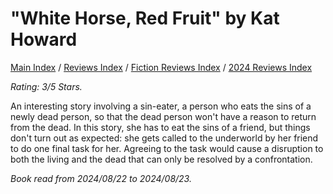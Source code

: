 # "White Horse, Red Fruit" by Kat Howard

[Main Index](../../../README.md) / [Reviews Index](../../README.md) / [Fiction Reviews Index](../README.md) / [2024 Reviews Index](README.md)

*Rating: 3/5 Stars.*

An interesting story involving a sin-eater, a person who eats the sins of a newly dead person, so that the dead person won't have a reason to return from the dead. In this story, she has to eat the sins of a friend, but things don't turn out as expected: she gets called to the underworld by her friend to do one final task for her. Agreeing to the task would cause a disruption to both the living and the dead that can only be resolved by a confrontation.

*Book read from 2024/08/22 to 2024/08/23.*
